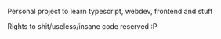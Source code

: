 Personal project to learn typescript, webdev, frontend and stuff

Rights to shit/useless/insane code reserved :P
